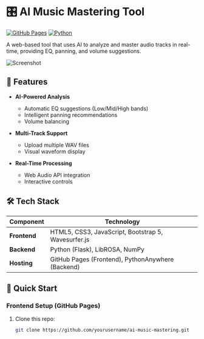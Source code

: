 # 🎛️ AI Music Mastering Tool

[![GitHub Pages](https://img.shields.io/badge/Live_Demo-GitHub_Pages-blue?style=flat-square)](https://innovator2025.github.io/ai-music-mastering/)
[![Python](https://img.shields.io/badge/Backend-PythonAnywhere-green?style=flat-square)](https://www.pythonanywhere.com)

A web-based tool that uses AI to analyze and master audio tracks in real-time, providing EQ, panning, and volume suggestions.

![Screenshot](https://via.placeholder.com/800x400?text=AI+Music+Mastering+Tool)

## 🌟 Features

- **AI-Powered Analysis**  
  - Automatic EQ suggestions (Low/Mid/High bands)
  - Intelligent panning recommendations
  - Volume balancing

- **Multi-Track Support**  
  - Upload multiple WAV files
  - Visual waveform display

- **Real-Time Processing**  
  - Web Audio API integration
  - Interactive controls

## 🛠️ Tech Stack

| Component       | Technology                  |
|----------------|----------------------------|
| **Frontend**   | HTML5, CSS3, JavaScript, Bootstrap 5, Wavesurfer.js |
| **Backend**    | Python (Flask), LibROSA, NumPy |
| **Hosting**    | GitHub Pages (Frontend), PythonAnywhere (Backend) |

## 🚀 Quick Start

### Frontend Setup (GitHub Pages)
1. Clone this repo:
   ```bash
   git clone https://github.com/yourusername/ai-music-mastering.git
